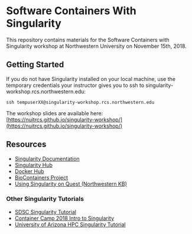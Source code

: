 # Software Containers With Singularity

This repository contains materials for the Software Containers with Singularity
workshop at Northwestern University on November 15th, 2018.

## Getting Started

If you do not have Singularity installed on your local machine, use the temporary credentials your instructor gives you to ssh to singularity-workshop.rcs.northwestern.edu:

    ssh tempuserXX@singularity-workshop.rcs.northwestern.edu

The workshop slides are available here: [https://nuitrcs.github.io/singularity-workshop/](https://nuitrcs.github.io/singularity-workshop/)

## Resources

- [Singularity Documentation](https://www.sylabs.io/docs/)
- [Singularity Hub](https://www.singularity-hub.org/)
- [Docker Hub](https://hub.docker.com/)
- [BioContainers Project](https://biocontainers.pro/)
- [Using Singularity on Quest (Northwestern KB)](https://kb.northwestern.edu/page.php?id=85614)

### Other Singularity Tutorials
- [SDSC Singularity Tutorial](http://www.sdsc.edu/support/user_guides/tutorials/singularity.html)
- [Container Camp 2018 Intro to Singularity](https://cyverse-container-camp-workshop-2018.readthedocs-hosted.com/en/latest/singularity/singularityintro.html)
- [University of Arizona HPC Singularity Tutorial](https://docs.hpc.arizona.edu/display/UAHPC/Singularity+Tutorials)
